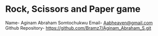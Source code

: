 # Rock, Scissors and Paper game

Name- Aginam Abraham Somtochukwu
Email- Aabheaven@gmail.com
Github Repository- https://github.com/Bramz7/Aginam_Abraham_S.git